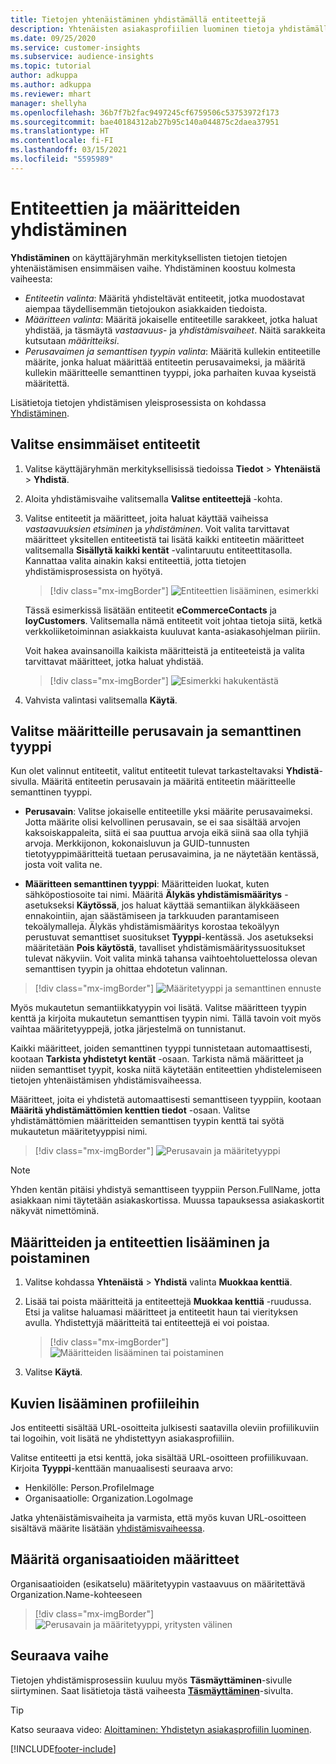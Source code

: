 ```yaml
---
title: Tietojen yhtenäistäminen yhdistämällä entiteettejä
description: Yhtenäisten asiakasprofiilien luominen tietoja yhdistämällä.
ms.date: 09/25/2020
ms.service: customer-insights
ms.subservice: audience-insights
ms.topic: tutorial
author: adkuppa
ms.author: adkuppa
ms.reviewer: mhart
manager: shellyha
ms.openlocfilehash: 36b7f7b2fac9497245cf6759506c53753972f173
ms.sourcegitcommit: bae40184312ab27b95c140a044875c2daea37951
ms.translationtype: HT
ms.contentlocale: fi-FI
ms.lasthandoff: 03/15/2021
ms.locfileid: "5595989"
---
```

# <a name="map-entities-and-attributes"></a>Entiteettien ja määritteiden yhdistäminen

**Yhdistäminen** on käyttäjäryhmän merkityksellisten tietojen tietojen yhtenäistämisen ensimmäisen vaihe. Yhdistäminen koostuu kolmesta vaiheesta:

- *Entiteetin valinta*: Määritä yhdisteltävät entiteetit, jotka muodostavat aiempaa täydellisemmän tietojoukon asiakkaiden tiedoista.
- *Määritteen valinta*: Määritä jokaiselle entiteetille sarakkeet, jotka haluat yhdistää, ja täsmäytä *vastaavuus*- ja *yhdistämisvaiheet*. Näitä sarakkeita kutsutaan *määritteiksi*.
- *Perusavaimen ja semanttisen tyypin valinta*: Määritä kullekin entiteetille määrite, jonka haluat määrittää entiteetin perusavaimeksi, ja määritä kullekin määritteelle semanttinen tyyppi, joka parhaiten kuvaa kyseistä määritettä.

Lisätietoja tietojen yhdistämisen yleisprosessista on kohdassa [Yhdistäminen](data-unification.md).

## <a name="select-the-first-entities"></a>Valitse ensimmäiset entiteetit

1. Valitse käyttäjäryhmän merkityksellisissä tiedoissa **Tiedot** > **Yhtenäistä** > **Yhdistä**.

2. Aloita yhdistämisvaihe valitsemalla **Valitse entiteettejä** -kohta.

3. Valitse entiteetit ja määritteet, joita haluat käyttää vaiheissa *vastaavuuksien etsiminen* ja *yhdistäminen*. Voit valita tarvittavat määritteet yksitellen entiteetistä tai lisätä kaikki entiteetin määritteet valitsemalla **Sisällytä kaikki kentät** -valintaruutu entiteettitasolla. Kannattaa valita ainakin kaksi entiteettiä, jotta tietojen yhdistämisprosessista on hyötyä.

   > [!div class="mx-imgBorder"]
   > ![Entiteettien lisääminen, esimerkki](media/data-manager-configure-map-add-entities-example.png "Entiteettien lisääminen, esimerkki")

   Tässä esimerkissä lisätään entiteetit **eCommerceContacts** ja **loyCustomers**. Valitsemalla nämä entiteetit voit johtaa tietoja siitä, ketkä verkkoliiketoiminnan asiakkaista kuuluvat kanta-asiakasohjelman piiriin.
   
   Voit hakea avainsanoilla kaikista määritteistä ja entiteeteistä ja valita tarvittavat määritteet, jotka haluat yhdistää.
   
     > [!div class="mx-imgBorder"]
   > ![Esimerkki hakukentästä](media/data-manager-configure-map-search-fields-example.png "Esimerkki hakukentästä")

4. Vahvista valintasi valitsemalla **Käytä**.

## <a name="select-primary-key-and-semantic-type-for-attributes"></a>Valitse määritteille perusavain ja semanttinen tyyppi

Kun olet valinnut entiteetit, valitut entiteetit tulevat tarkasteltavaksi **Yhdistä**-sivulla. Määritä entiteetin perusavain ja määritä entiteetin määritteelle semanttinen tyyppi.

- **Perusavain**: Valitse jokaiselle entiteetille yksi määrite perusavaimeksi. Jotta määrite olisi kelvollinen perusavain, se ei saa sisältää arvojen kaksoiskappaleita, siitä ei saa puuttua arvoja eikä siinä saa olla tyhjiä arvoja. Merkkijonon, kokonaisluvun ja GUID-tunnusten tietotyyppimääritteitä tuetaan perusavaimina, ja ne näytetään kentässä, josta voit valita ne.

- **Määritteen semanttinen tyyppi**: Määritteiden luokat, kuten sähköpostiosoite tai nimi. Määritä **Älykäs yhdistämismääritys** -asetukseksi **Käytössä**, jos haluat käyttää semantiikan älykkääseen ennakointiin, ajan säästämiseen ja tarkkuuden parantamiseen tekoälymalleja. Älykäs yhdistämismääritys korostaa tekoälyyn perustuvat semanttiset suositukset **Tyyppi**-kentässä. Jos asetukseksi määritetään **Pois käytöstä**, tavalliset yhdistämismäärityssuositukset tulevat näkyviin. Voit valita minkä tahansa vaihtoehtoluettelossa olevan semanttisen tyypin ja ohittaa ehdotetun valinnan.

> [!div class="mx-imgBorder"]
> ![Määritetyyppi ja semanttinen ennuste](media/data-manager-configure-map-add-attributes-semantic-prediction.png "Määritetyyppi ja semanttinen ennuste")

Myös mukautetun semantiikkatyypin voi lisätä. Valitse määritteen tyypin kenttä ja kirjoita mukautetun semanttisen tyypin nimi. Tällä tavoin voit myös vaihtaa määritetyyppejä, jotka järjestelmä on tunnistanut.

Kaikki määritteet, joiden semanttinen tyyppi tunnistetaan automaattisesti, kootaan **Tarkista yhdistetyt kentät** -osaan. Tarkista nämä määritteet ja niiden semanttiset tyypit, koska niitä käytetään entiteettien yhdistelemiseen tietojen yhtenäistämisen yhdistämisvaiheessa.

Määritteet, joita ei yhdistetä automaattisesti semanttiseen tyyppiin, kootaan **Määritä yhdistämättömien kenttien tiedot** -osaan. Valitse yhdistämättömien määritteiden semanttisen tyypin kenttä tai syötä mukautetun määritetyyppisi nimi.

> [!div class="mx-imgBorder"]
> ![Perusavain ja määritetyyppi](media/data-manager-configure-map-add-attributes.png "Perusavain ja määritetyyppi")

> [!NOTE]
> Yhden kentän pitäisi yhdistyä semanttiseen tyyppiin Person.FullName, jotta asiakkaan nimi täytetään asiakaskortissa. Muussa tapauksessa asiakaskortit näkyvät nimettöminä. 

## <a name="add-and-remove-attributes-and-entities"></a>Määritteiden ja entiteettien lisääminen ja poistaminen

1. Valitse kohdassa **Yhtenäistä** > **Yhdistä** valinta **Muokkaa kenttiä**.

2. Lisää tai poista määritteitä ja entiteettejä **Muokkaa kenttiä** -ruudussa. Etsi ja valitse haluamasi määritteet ja entiteetit haun tai vierityksen avulla. Yhdistettyjä määritteitä tai entiteettejä ei voi poistaa.

   > [!div class="mx-imgBorder"]
   > ![Määritteiden lisääminen tai poistaminen](media/configure-data-map-edit.png "Määritteiden lisääminen tai poistaminen")

3. Valitse **Käytä**.

## <a name="add-images-to-profiles"></a>Kuvien lisääminen profiileihin

Jos entiteetti sisältää URL-osoitteita julkisesti saatavilla oleviin profiilikuviin tai logoihin, voit lisätä ne yhdistettyyn asiakasprofiiliin.

Valitse entiteetti ja etsi kenttä, joka sisältää URL-osoitteen profiilikuvaan. Kirjoita **Tyyppi**-kenttään manuaalisesti seuraava arvo: 
- Henkilölle: Person.ProfileImage
- Organisaatiolle: Organization.LogoImage

Jatka yhtenäistämisvaiheita ja varmista, että myös kuvan URL-osoitteen sisältävä määrite lisätään [yhdistämisvaiheessa](merge-entities.md).

## <a name="set-attributes-for-organizations"></a>Määritä organisaatioiden määritteet

Organisaatioiden (esikatselu) määritetyypin vastaavuus on määritettävä Organization.Name-kohteeseen
> [!div class="mx-imgBorder"]
> ![Perusavain ja määritetyyppi, yritysten välinen](media/configure-data-map-edit-b2b.png "Perusavain ja määritetyyppi, yritysten välinen")

## <a name="next-step"></a>Seuraava vaihe

Tietojen yhdistämisprosessiin kuuluu myös **Täsmäyttäminen**-sivulle siirtyminen. Saat lisätietoja tästä vaiheesta [**Täsmäyttäminen**](match-entities.md)-sivulta.

> [!TIP]
> Katso seuraava video: [Aloittaminen: Yhdistetyn asiakasprofiilin luominen](https://youtu.be/oBfGEhucAxs).


[!INCLUDE[footer-include](../includes/footer-banner.md)]